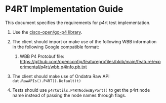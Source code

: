 # P4RT Implementation Guide

This document specifies the requirements for p4rt test implementation.

1.  Use the [cisco-open/go-p4 library](https://github.com/cisco-open/go-p4).

2.  The client should import or make use of the following WBB information in the
    following Google compatible format:

    1.  WBB P4 Protobuf file:
        https://github.com/openconfig/featureprofiles/blob/main/feature/experimental/p4rt/wbb.p4info.pb.txt

3.  The client should make use of Ondatra Raw API
    `dut.RawAPIs().P4RT().Default(t)`

4.  Tests should use `p4rtutils.P4RTNodesByPort()` to get the p4rt node name
    instead of passing the node names through flags.
